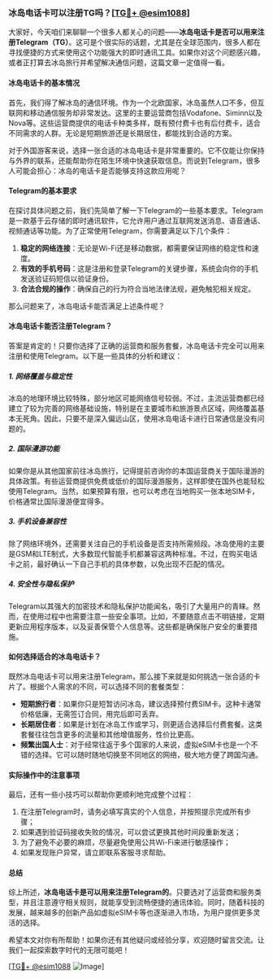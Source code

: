 ### 冰岛电话卡可以注册TG吗？[[TG💪+ @esim1088](https://t.me/s/esim1088)]

大家好，今天咱们来聊聊一个很多人都关心的问题——**冰岛电话卡是否可以用来注册Telegram（TG）**。这可是个很实际的话题，尤其是在全球范围内，很多人都在寻找便捷的方式来使用这个功能强大的即时通讯工具。如果你对这个问题感兴趣，或者正打算去冰岛旅行并希望解决通信问题，这篇文章一定值得一看。

#### 冰岛电话卡的基本情况

首先，我们得了解冰岛的通信环境。作为一个北欧国家，冰岛虽然人口不多，但互联网和移动通信服务却非常发达。这里的主要运营商包括Vodafone、Siminn以及Nova等。这些运营商提供的电话卡种类多样，既有预付费卡也有后付费卡，适合不同需求的人群。无论是短期旅游还是长期居住，都能找到合适的方案。

对于外国游客来说，选择一张合适的冰岛电话卡是非常重要的。它不仅能让你保持与外界的联系，还能帮助你在陌生环境中快速获取信息。而说到Telegram，很多人可能会担心：冰岛的电话卡是否能够支持这款应用呢？

#### Telegram的基本要求

在探讨具体问题之前，我们先简单了解一下Telegram的一些基本要求。Telegram是一款基于云存储的即时通讯软件，它允许用户通过互联网发送消息、语音通话、视频通话等功能。为了正常使用Telegram，你需要满足以下几个条件：

1. **稳定的网络连接**：无论是Wi-Fi还是移动数据，都需要保证网络的稳定性和速度。
2. **有效的手机号码**：这是注册和登录Telegram的关键步骤，系统会向你的手机发送验证码短信以验证身份。
3. **合法合规的操作**：确保自己的行为符合当地法律法规，避免触犯相关规定。

那么问题来了，冰岛电话卡能否满足上述条件呢？

#### 冰岛电话卡能否注册Telegram？

答案是肯定的！只要你选择了正确的运营商和服务套餐，冰岛电话卡完全可以用来注册和使用Telegram。以下是一些具体的分析和建议：

##### 1. 网络覆盖与稳定性

冰岛的地理环境比较特殊，部分地区可能网络信号较弱。不过，主流运营商都已经建立了较为完善的网络基础设施，特别是在主要城市和旅游景点区域，网络覆盖基本无死角。因此，只要不是深入偏远山区，使用冰岛电话卡进行日常通信是没有问题的。

##### 2. 国际漫游功能

如果你是从其他国家前往冰岛旅行，记得提前咨询你的本国运营商关于国际漫游的具体政策。有些运营商提供免费或低价的国际漫游服务，这样即使在国外也能轻松使用Telegram。当然，如果预算有限，也可以考虑在当地购买一张本地SIM卡，价格通常比国际漫游便宜得多。

##### 3. 手机设备兼容性

除了网络环境外，还需要关注自己的手机设备是否支持所需频段。冰岛使用的主要是GSM和LTE制式，大多数现代智能手机都兼容这两种标准。不过，在购买电话卡之前，最好确认一下自己手机的具体参数，以免出现不匹配的情况。

##### 4. 安全性与隐私保护

Telegram以其强大的加密技术和隐私保护功能闻名，吸引了大量用户的青睐。然而，在使用过程中也需要注意一些安全事项。比如，不要随意点击不明链接，定期更新应用程序版本，以及妥善保管个人信息等。这些都是确保账户安全的重要措施。

#### 如何选择适合的冰岛电话卡？

既然冰岛电话卡可以用来注册Telegram，那么接下来就是如何挑选一张合适的卡片了。根据个人需求的不同，可以选择不同的套餐类型：

- **短期旅行者**：如果你只是短暂访问冰岛，建议选择预付费SIM卡。这种卡通常价格低廉，无需签订合同，用完后即可丢弃。
- **长期居住者**：如果是计划在冰岛工作或学习，则更适合选择后付费套餐。这类套餐往往包含更多的流量和其他增值服务，性价比更高。
- **频繁出国人士**：对于经常往返于多个国家的人来说，虚拟eSIM卡也是一个不错的选择。它可以随时随地切换至不同地区的网络，极大地方便了跨国沟通。

#### 实际操作中的注意事项

最后，还有一些小技巧可以帮助你更顺利地完成整个过程：

1. 在注册Telegram时，请务必填写真实的个人信息，并按照提示完成所有步骤；
2. 如果遇到验证码接收失败的情况，可以尝试更换其他时间段重新发送；
3. 为了避免不必要的麻烦，尽量避免使用公共Wi-Fi来进行敏感操作；
4. 如果发现账户异常，请立即联系客服寻求帮助。

#### 总结

综上所述，**冰岛电话卡是可以用来注册Telegram的**。只要选对了运营商和服务类型，并且注意遵守相关规则，就能享受到流畅便捷的通讯体验。同时，随着科技的发展，越来越多的创新产品如虚拟eSIM卡等也逐渐进入市场，为用户提供更多灵活的选择。

希望本文对你有所帮助！如果你还有其他疑问或经验分享，欢迎随时留言交流。让我们一起探索数字时代的无限可能吧！

[[TG💪+ @esim1088](https://t.me/s/esim1088) ![Image](https://i.postimg.cc/4NQfJmqS/Snipaste-2025-05-13-00-14-12.png)]
